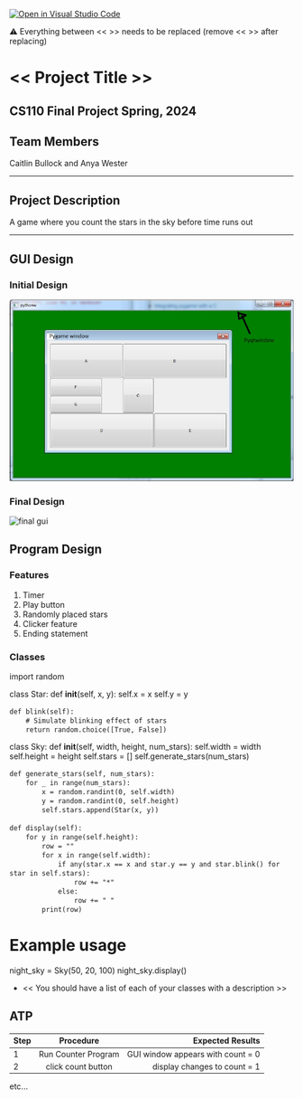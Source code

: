 [![Open in Visual Studio Code](https://classroom.github.com/assets/open-in-vscode-718a45dd9cf7e7f842a935f5ebbe5719a5e09af4491e668f4dbf3b35d5cca122.svg)](https://classroom.github.com/online_ide?assignment_repo_id=14588388&assignment_repo_type=AssignmentRepo)

:warning: Everything between << >> needs to be replaced (remove << >> after replacing)

# << Project Title >>
## CS110 Final Project Spring, 2024

## Team Members

Caitlin Bullock and Anya Wester

***

## Project Description

A game where you count the stars in the sky before time runs out 

***    

## GUI Design

### Initial Design

![initial gui](assets/gui.jpg)

### Final Design

![final gui](assets/finalgui.jpg)

## Program Design

### Features

1. Timer
2. Play button
3. Randomly placed stars 
4. Clicker feature
5. Ending statement

### Classes

import random

class Star:
    def __init__(self, x, y):
        self.x = x
        self.y = y

    def blink(self):
        # Simulate blinking effect of stars
        return random.choice([True, False])

class Sky:
    def __init__(self, width, height, num_stars):
        self.width = width
        self.height = height
        self.stars = []
        self.generate_stars(num_stars)

    def generate_stars(self, num_stars):
        for _ in range(num_stars):
            x = random.randint(0, self.width)
            y = random.randint(0, self.height)
            self.stars.append(Star(x, y))

    def display(self):
        for y in range(self.height):
            row = ""
            for x in range(self.width):
                if any(star.x == x and star.y == y and star.blink() for star in self.stars):
                    row += "*"
                else:
                    row += " "
            print(row)

# Example usage
night_sky = Sky(50, 20, 100)
night_sky.display()


- << You should have a list of each of your classes with a description >>

## ATP

| Step                 |Procedure             |Expected Results                   |
|----------------------|:--------------------:|----------------------------------:|
|  1                   | Run Counter Program  |GUI window appears with count = 0  |
|  2                   | click count button   | display changes to count = 1      |
etc...
